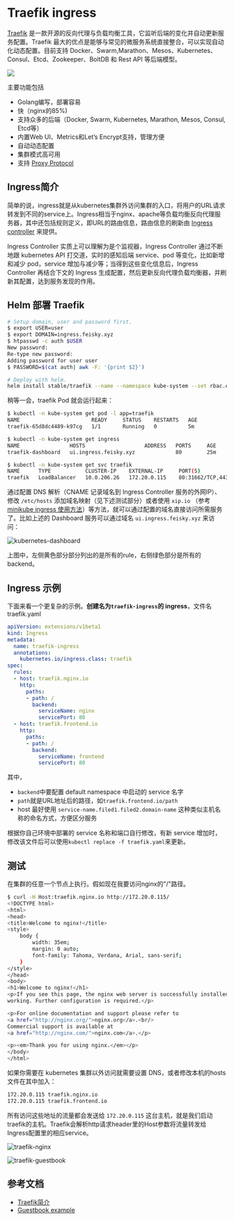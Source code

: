 # Traefik ingress

[Traefik](https://traefik.io/) 是一款开源的反向代理与负载均衡工具，它监听后端的变化并自动更新服务配置。Traefik 最大的优点是能够与常见的微服务系统直接整合，可以实现自动化动态配置。目前支持 Docker、Swarm,Marathon、Mesos、Kubernetes、Consul、Etcd、Zookeeper、BoltDB 和 Rest API 等后端模型。

![](https://docs.traefik.io/img/architecture.png)

主要功能包括

- Golang编写，部署容易
- 快（nginx的85%)
- 支持众多的后端（Docker, Swarm, Kubernetes, Marathon, Mesos, Consul, Etcd等）
- 内置Web UI、Metrics和Let’s Encrypt支持，管理方便
- 自动动态配置
- 集群模式高可用
- 支持 [Proxy Protocol](https://www.haproxy.org/download/1.8/doc/proxy-protocol.txt)

## Ingress简介

简单的说，ingress就是从kubernetes集群外访问集群的入口，将用户的URL请求转发到不同的service上。Ingress相当于nginx、apache等负载均衡反向代理服务器，其中还包括规则定义，即URL的路由信息，路由信息的刷新由 [Ingress controller](https://kubernetes.io/docs/concepts/services-networking/ingress/#ingress-controllers) 来提供。

Ingress Controller 实质上可以理解为是个监视器，Ingress Controller 通过不断地跟 kubernetes API 打交道，实时的感知后端 service、pod 等变化，比如新增和减少 pod，service 增加与减少等；当得到这些变化信息后，Ingress Controller 再结合下文的 Ingress 生成配置，然后更新反向代理负载均衡器，并刷新其配置，达到服务发现的作用。

## Helm 部署 Traefik

```sh
# Setup domain, user and password first.
$ export USER=user
$ export DOMAIN=ingress.feisky.xyz
$ htpasswd -c auth $USER
New password:
Re-type new password:
Adding password for user user
$ PASSWORD=$(cat auth| awk -F: '{print $2}')

# Deploy with helm.
helm install stable/traefik --name --namespace kube-system --set rbac.enabled=true,acme.enabled=true,dashboard.enabled=true,acme.staging=false,acme.email=admin@$DOMAIN,dashboard.domain=ui.$DOMAIN,ssl.enabled=true,acme.challengeType=http-01,dashboard.auth.basic.$USER=$PASSWORD
```

稍等一会，traefik Pod 就会运行起来：

```sh
$ kubectl -n kube-system get pod -l app=traefik
NAME                       READY     STATUS    RESTARTS   AGE
traefik-65d8dc4489-k97cg   1/1       Running   0          5m

$ kubectl -n kube-system get ingress
NAME                HOSTS                   ADDRESS   PORTS     AGE
traefik-dashboard   ui.ingress.feisky.xyz             80        25m

$ kubectl -n kube-system get svc traefik
NAME      TYPE           CLUSTER-IP    EXTERNAL-IP     PORT(S)                      AGE
traefik   LoadBalancer   10.0.206.26   172.20.0.115    80:31662/TCP,443:32618/TCP   24m
```

通过配置 DNS 解析（CNAME 记录域名到 Ingress Controller 服务的外网IP）、修改 `/etc/hosts` 添加域名映射（见下述测试部分）或者使用 `xip.io` （参考 [minikube ingress 使用方法](../minikube-ingress.md)）等方法，就可以通过配置的域名直接访问所需服务了。比如上述的 Dashboard 服务可以通过域名 `ui.ingress.feisky.xyz` 来访问：

![kubernetes-dashboard](images/traefik-dashboard.jpg)

上图中，左侧黄色部分部分列出的是所有的rule，右侧绿色部分是所有的backend。

## Ingress 示例

下面来看一个更复杂的示例。**创建名为`traefik-ingress`的 ingress**，文件名traefik.yaml

```yaml
apiVersion: extensions/v1beta1
kind: Ingress
metadata:
  name: traefik-ingress
  annotations:
    kubernetes.io/ingress.class: traefik
spec:
  rules:
  - host: traefik.nginx.io
    http:
      paths:
      - path: /
        backend:
          serviceName: nginx
          servicePort: 80
  - host: traefik.frontend.io
    http:
      paths:
      - path: /
        backend:
          serviceName: frontend
          servicePort: 80
```

其中，

- `backend`中要配置 default namespace 中启动的 service 名字
- `path`就是URL地址后的路径，如`traefik.frontend.io/path`
- host 最好使用 `service-name.filed1.filed2.domain-name` 这种类似主机名称的命名方式，方便区分服务

根据你自己环境中部署的 service 名称和端口自行修改，有新 service 增加时，修改该文件后可以使用`kubectl replace -f traefik.yaml`来更新。

## 测试

在集群的任意一个节点上执行。假如现在我要访问nginx的"/"路径。

```bash
$ curl -H Host:traefik.nginx.io http://172.20.0.115/
<!DOCTYPE html>
<html>
<head>
<title>Welcome to nginx!</title>
<style>
    body {
        width: 35em;
        margin: 0 auto;
        font-family: Tahoma, Verdana, Arial, sans-serif;
    }
</style>
</head>
<body>
<h1>Welcome to nginx!</h1>
<p>If you see this page, the nginx web server is successfully installed and
working. Further configuration is required.</p>

<p>For online documentation and support please refer to
<a href="http://nginx.org/">nginx.org</a>.<br/>
Commercial support is available at
<a href="http://nginx.com/">nginx.com</a>.</p>

<p><em>Thank you for using nginx.</em></p>
</body>
</html>
```

如果你需要在 kubernetes 集群以外访问就需要设置 DNS，或者修改本机的hosts文件在其中加入：

```sh
172.20.0.115 traefik.nginx.io
172.20.0.115 traefik.frontend.io
```

所有访问这些地址的流量都会发送给 `172.20.0.115` 这台主机，就是我们启动traefik的主机。Traefik会解析http请求header里的Host参数将流量转发给Ingress配置里的相应service。

![traefik-nginx](images/traefik-nginx.jpg)

![traefik-guestbook](images/traefik-guestbook.jpg)

## 参考文档

- [Traefik简介](http://www.tuicool.com/articles/ZnuEfay)
- [Guestbook example](https://github.com/kubernetes/examples/tree/master/guestbook)
